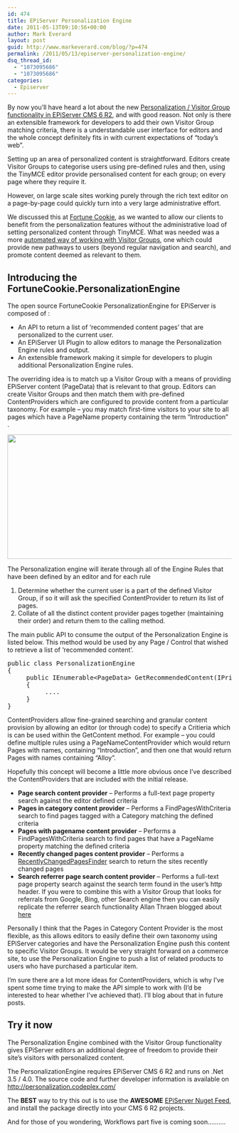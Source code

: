 ```yaml
---
id: 474
title: EPiServer Personalization Engine
date: 2011-05-13T09:10:56+00:00
author: Mark Everard
layout: post
guid: http://www.markeverard.com/blog/?p=474
permalink: /2011/05/13/episerver-personalization-engine/
dsq_thread_id:
  - "1073095686"
  - "1073095686"
categories:
  - Episerver
---
```

By now you&#8217;ll have heard a lot about the new <a title="New features in EPiServer CMS 6 R2" href="http://world.episerver.com/Blogs/Allan-Thran/Dates/2010/11/EPiServer-CMS-6-Release-2/" target="_blank">Personalization / Visitor Group functionality in EPiServer CMS 6 R2</a>, and with good reason. Not only is there an extensible framework for developers to add their own Visitor Group matching criteria, there is a understandable user interface for editors and the whole concept definitely fits in with current expectations of &#8220;today&#8217;s web&#8221;.

Setting up an area of personalized content is straightforward. Editors create Visitor Groups to categorise users using pre-defined rules and then, using the TinyMCE editor provide personalised content for each group; on every page where they require it.

However, on large scale sites working purely through the rich text editor on a page-by-page could quickly turn into a very large administrative effort.

We discussed this at [Fortune Cookie](http://www.fortunecookie.co.uk "Fortune Cookie"), as we wanted to allow our clients to benefit from the personalization features without the administrative load of setting personalized content through TinyMCE. What was needed was a more [automated way of working with Visitor Groups](http://world.episerver.com/Blogs/Paul-Smith/Dates1/2011/4/Checking-if-a-request-matches-a-Visitor-Group-from-code/ "Checking for a Visitor Group match from code"), one which could provide new pathways to users (beyond regular navigation and search), and promote content deemed as relevant to them.

## Introducing the FortuneCookie.PersonalizationEngine

The open source FortuneCookie PersonalizationEngine for EPiServer is composed of :

  * An API to return a list of &#8216;recommended content pages&#8217; that are personalized to the current user.
  * An EPiServer UI Plugin to allow editors to manage the Personalization Engine rules and output.
  * An extensible framework making it simple for developers to plugin additional Personalization Engine rules.

The overriding idea is to match up a Visitor Group with a means of providing EPiServer content (PageData) that is relevant to that group. Editors can create Visitor Groups and then match them with pre-defined ContentProviders which are configured to provide content from a particular taxonomy. For example &#8211; you may match first-time visitors to your site to all pages which have a PageName property containing the term &#8220;Introduction&#8221; .

[<img class="aligncenter size-full wp-image-477" title="PersonalizationEngineOverview" src="http://markeverard.azurewebsites.net/wp-content/uploads/2011/04/PersonalizationEngineOverview.png" alt="" width="650" height="279" srcset="https://www.markeverard.com/wp-content/uploads/2011/04/PersonalizationEngineOverview.png 650w, https://www.markeverard.com/wp-content/uploads/2011/04/PersonalizationEngineOverview-300x129.png 300w, https://www.markeverard.com/wp-content/uploads/2011/04/PersonalizationEngineOverview-580x249.png 580w, https://www.markeverard.com/wp-content/uploads/2011/04/PersonalizationEngineOverview-320x137.png 320w" sizes="(max-width: 650px) 100vw, 650px" />](http://markeverard.azurewebsites.net/wp-content/uploads/2011/04/PersonalizationEngineOverview.png)

The Personalization engine will iterate through all of the Engine Rules that have been defined by an editor and for each rule

  1. Determine whether the current user is a part of the defined Visitor Group, if so it will ask the specified ContentProvider to return its list of pages.
  2. Collate of all the distinct content provider pages together (maintaining their order) and return them to the calling method.

The main public API to consume the output of the Personalization Engine is listed below. This method would be used by any Page / Control that wished to retrieve a list of &#8216;recommended content&#8217;.

<pre class="brush: csharp; title: ; notranslate" title="">public class PersonalizationEngine
{
     public IEnumerable&lt;PageData&gt; GetRecommendedContent(IPrincipal principal, string languageBranch, int pageCount)
     {
          ....
     }
}
</pre>

ContentProviders allow fine-grained searching and granular content provision by allowing an editor (or through code) to specify a Critieria which is can be used within the GetContent method. For example &#8211; you could define multiple rules using a PageNameContentProvider which would return Pages with names, containing &#8220;Introduction&#8221;, and then one that would return Pages with names containing &#8220;Alloy&#8221;.

Hopefully this concept will become a little more obvious once I&#8217;ve described the ContentProviders that are included with the initial release.

  * **Page search content provider** &#8211; Performs a full-text page property search against the editor defined criteria
  * **Pages in category content provider** &#8211; Performs a FindPagesWithCriteria search to find pages tagged with a Category matching the defined criteria
  * **Pages with pagename content provider** &#8211; Performs a FindPagesWithCriteria search to find pages that have a PageName property matching the defined criteria
  * **Recently changed pages content provider** &#8211; Performs a [RecentlyChangedPagesFinder](http://world.episerver.com/Blogs/Marthin-Freij/Dates/2010/5/Find-the-most-recently-changed-page/ "Recently Changed Pages Finder") search to return the sites recently changed pages
  * **Search referrer page search content provider** &#8211; Performs a full-text page property search against the search term found in the user&#8217;s http header. If you were to combine this with a Visitor Group that looks for referrals from Google, Bing, other Search engine then you can easily replicate the referrer search functionality Allan Thraen blogged about <a title="Referrer-Search-Dynamic-Content" href="http://labs.episerver.com/en/Blogs/Allan/Dates/2009/7/Referrer-Search-Dynamic-Content/" target="_blank">here</a>

Personally I think that the Pages in Category Content Provider is the most flexible, as this allows editors to easily define their own taxonomy using EPiServer categories and have the Personalization Engine push this content to specific Visitor Groups. It would be very straight forward on a commerce site, to use the Personalization Engine to push a list of related products to users who have purchased a particular item.

I&#8217;m sure there are a lot more ideas for ContentProviders, which is why I&#8217;ve spent some time trying to make the API simple to work with (I&#8217;d be interested to hear whether I&#8217;ve achieved that). I&#8217;ll blog about that in future posts.

## Try it now

The Personalization Engine combined with the Visitor Group functionality gives EPiServer editors an additional degree of freedom to provide their site&#8217;s visitors with personalized content.

The PersonalizationEngine requires EPiServer CMS 6 R2 and runs on .Net 3.5 / 4.0. The source code and further developer information is available on <a title="Personalization Engine at CodePlex" href="http://personalization.codeplex.com/" target="_blank">http://personalization.codeplex.com/</a>

The **BEST** way to try this out is to use the **AWESOME** <a title="EPiServer Nuget Feed" href="http://nuget.episerver.com" target="_blank">EPiServer Nuget Feed</a>, and install the package directly into your CMS 6 R2 projects.

And for those of you wondering, Workflows part five is coming soon&#8230;&#8230;&#8230;.